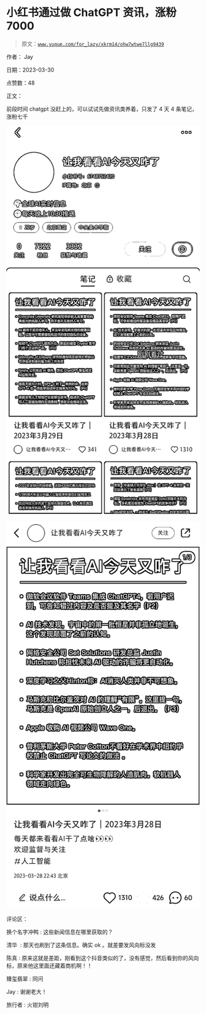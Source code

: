 # 小红书通过做 ChatGPT 资讯，涨粉 7000

> 原文：[`www.yuque.com/for_lazy/xkrm14/ohw7wtwe7llg9439`](https://www.yuque.com/for_lazy/xkrm14/ohw7wtwe7llg9439)

作者： Jay

日期：2023-03-30

点赞数：48

正文：

前段时间 chatgpt 没赶上的，可以试试先做资讯类养着，只发了 4 天 4 条笔记，涨粉七千

![](img/8008c138b7350a2b2bd7f7478311aa4f.png)  

![](img/d032b9c31a18c91d1822dae6edcfdd82.png)  

评论区：

换个名字冲鸭 : 这些新闻信息在哪里获取的？

清华  : 那天也刷到了这条信息。确实 ok 。就差要发风向标没发

陈真 : 原来这就是差距，刚看到这个抖音类似的了，没有感觉，然后看到你的风向标，原来他这里面还藏着商机啊！！

臻玺翡翠 : 同问

Jay : 谢谢老大！

旅行者 : 火钳刘明



